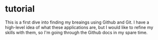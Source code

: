 # tutorial
This is a first dive into finding my breaings using Github and Git. I have a high-level idea of what these applications are, but I would like to refine my skills with them, so I'm going through the Github docs in my spare time.
